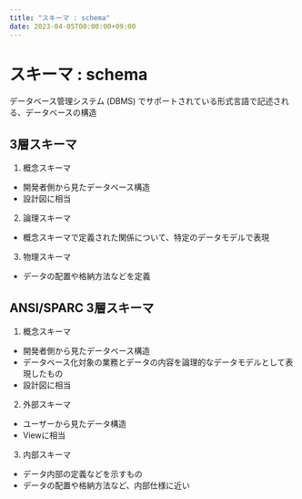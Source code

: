 ```yaml
---
title: "スキーマ : schema"
date: 2023-04-05T00:00:00+09:00
---
```

# スキーマ : schema

データベース管理システム (DBMS) でサポートされている形式言語で記述される、データベースの構造

## 3層スキーマ

1. 概念スキーマ
  - 開発者側から見たデータベース構造
  - 設計図に相当
2. 論理スキーマ
  - 概念スキーマで定義された関係について、特定のデータモデルで表現
3. 物理スキーマ
  - データの配置や格納方法などを定義

## ANSI/SPARC 3層スキーマ

1. 概念スキーマ
  - 開発者側から見たデータベース構造
  - データベース化対象の業務とデータの内容を論理的なデータモデルとして表現したもの
  - 設計図に相当
2. 外部スキーマ
  - ユーザーから見たデータ構造
  - Viewに相当
3. 内部スキーマ
  - データ内部の定義などを示すもの
  - データの配置や格納方法など、内部仕様に近い